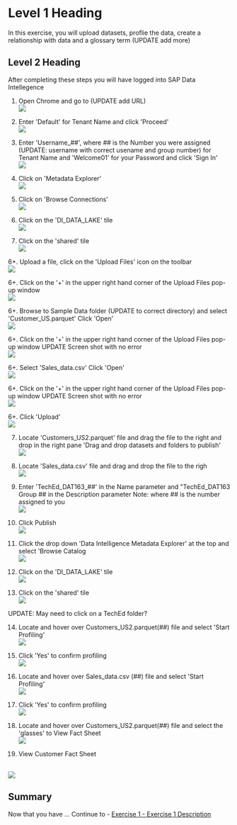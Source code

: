 # Level 1 Heading

In this exercise, you will upload datasets, proflie the data, create a relationship with data and a glossary term
(UPDATE add more)

## Level 2 Heading

After completing these steps you will have logged into SAP Data Intellegence

1.	Open Chrome and go to (UPDATE add URL)
<br>![](/exercises/ex0/images/LogOn_Default_00_05.png)

2.	Enter 'Default' for Tenant Name and click 'Proceed'
<br>![](/exercises/ex0/images/LogOn_Default_00_10.jpg)

3.	Enter 'Username_##', where ## is the Number you were assigned (UPDATE: username with correct usename and group number) for Tenant Name and 'Welcome01' for your Password and click 'Sign In'
<br>![](/exercises/ex0/images/LogOn_uname_pwd_00_20.jpg)

4.	Click on 'Metadata Explorer'
<br>![](/exercises/ex0/images/DI_HomeScreen_00_30.png)

5.	Click on 'Browse Connections'
<br>![](/exercises/ex0/images/MM_Home_00_40.png)

5.	Click on the 'DI_DATA_LAKE' tile
<br>![](/exercises/ex0/images/BrowseConnection_DI_DATA_LAKE_00_50.png)

6.	Click on the 'shared' tile
<br>![](/exercises/ex0/images/BrowseConnection_shared_00_60.png)

6+. Upload a file, click on the 'Upload Files' icon on the toolbar
<br>![](/exercises/ex0/images/BrowseConnection_UploadFile_00_62.png)

6+. Click on the '+' in the upper right hand corner of the Upload Files pop-up window
<br>![](/exercises/ex0/images/BrowseConnection_UploadFilePopUp_00_64.png)

6+. Browse to Sample Data folder (UPDATE to correct directory) and select 'Customer_US.parquet' Click 'Open'
<br>![](/exercises/ex0/images/BrowseConnection_UploadCustomerFiles_00_65.png)

6+. Click on the '+' in the upper right hand corner of the Upload Files pop-up window
UPDATE Screen shot with no error
<br>![](/exercises/ex0/images/BrowseConnection_UploadedCustomer_00_66.png)

6+. Select 'Sales_data.csv' Click 'Open'
<br>![](/exercises/ex0/images/BrowseConnection_UploadCustomerFiles_00_65.png)

6+. Click on the '+' in the upper right hand corner of the Upload Files pop-up window
UPDATE Screen shot with no error
<br>![](/exercises/ex0/images/BrowseConnection_UploadedCustomer_00_66.png)

6+. Click 'Upload'
<br>![](/exercises/ex0/images/BrowseConnection_UploadedSales_00_67.png)

7.	Locate 'Customers_US2.parquet' file and drag the file to the right and drop in the right pane 'Drag and drop datasets and folders to publish'
<br>![](/exercises/ex0/images/BrowseConnection_CustomerFiles_00_75.png)

8.	Locate 'Sales_data.csv' file and drag and drop the file to the righ
<br>![](/exercises/ex0/images/BrowseConnection_DragSales_00_75.png)

9.	Enter 'TechEd_DAT163_##' in the Name parameter and "TechEd_DAT163 Group ## in the Description parameter
 Note: where ## is the number assigned to you 
<br>![](/exercises/ex0/images/BrowseConnection_Name_Desc_00_90.png)

9.	Click Publish
<br>![](/exercises/ex0/images/BrowseConnection_Name_Desc_00_90.png)

10. Click the drop down 'Data Intelligence Metadata Explorer' at the top and select 'Browse Catalog
<br>![](/exercises/ex0/images/MM_DropDownHome_00_10.png)

11. Click on the 'DI_DATA_LAKE' tile
<br>![](/exercises/ex0/images/BrowseCatalog_DI_DATA_LAKE_00_20.png)

12.	Click on the 'shared' tile
<br>![](/exercises/ex0/images/BrowseCatalog_shared_00_30.png)

UPDATE: May need to click on a TechEd folder?

14. Locate and hover over Customers_US2.parquet(##) file and select 'Start Profiling'
<br>![](/exercises/ex0/images/DataCatalog_SalesProfile_00_40.png)

14. Click 'Yes' to confirm profiling
<br>![](/exercises/ex0/images/BrowseCatalog_YesProfile_00_50.png)

14. Locate and hover over Sales_data.csv (##) file and select 'Start Profiling'
<br>![](/exercises/ex0/images/DataCatalog_SalesProfile_00_50.png)

14. Click 'Yes' to confirm profiling
<br>![](/exercises/ex0/images/BrowseCatalog_YesProfile_00_55.png)

14. Locate and hover over Customers_US2.parquet(##) file and select the 'glasses' to View Fact Sheet
<br>![](/exercises/ex0/images/DataCatalog_CustomerFactSheetGlasses_00_40.png)

15. View Customer Fact Sheet

<br>![](/exercises/ex0/images/DataCatalog_CustomerFactSheet_00_40.png)

## Summary

Now that you have ... 
Continue to - [Exercise 1 - Exercise 1 Description](../ex1/README.md)
